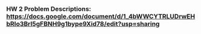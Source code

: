 ### HW 2 Problem Descriptions: https://docs.google.com/document/d/1_4bWWCYTRLUDrwEHbRIo3BrI5gFBNH9g1bype9Xid78/edit?usp=sharing

